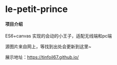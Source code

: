 # le-petit-prince

#### 项目介绍
ES6+canvas 实现的会动的小王子，适配无线端和pc端  

源图片来自网上，等找到出处会更新到这里~  

展示地址：https://tinfoil67.github.io/
